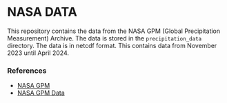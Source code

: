# NASA DATA

This repository contains the data from the NASA GPM (Global Precipitation Measurement) Archive. 
The data is stored in the `precipitation_data` directory. The data is in netcdf format. 
This contains data from November 2023 until April 2024.

### References
- [NASA GPM](https://gpm.nasa.gov/)
- [NASA GPM Data](https://gpm.nasa.gov/data/directory)